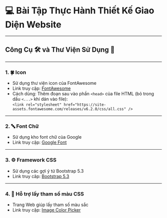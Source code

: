 # 💻 Bài Tập Thực Hành Thiết Kế Giao Diện Website

---

## Công Cụ 🛠️ và Thư Viện Sử Dụng 📔
---
### 1. 🍀 Icon
- Sử dụng thư viện icon của FontAwesome
- Link truy cập: [FontAwesome](https://fontawesome.com/icons)  
- Cách dùng: Thêm đoạn sau vào phần `<head>` của file HTML (bỏ trong dấu `<...>` khi dán vào file):  
  `<link rel="stylesheet" href="https://site-assets.fontawesome.com/releases/v6.2.0/css/all.css" />`

---
### 2. 🔤 Font Chữ
- Sử dụng kho font chữ của Google
- Link truy cập: [Google Font](https://fonts.google.com/)

---
### 3. ⚙️ Framework CSS
- Sử dụng các gợi ý từ Bootstrap 5.3
- Link truy câp: [Bootstrap 5.3](https://getbootstrap.com/docs/5.3/getting-started/introduction/)

---
### 4. 🎨 Hỗ trợ lấy tham số màu CSS
- Trang Web giúp lấy tham số màu sắc
- Link truy cập: [Image Color Picker](https://imagecolorpicker.com/vi)
